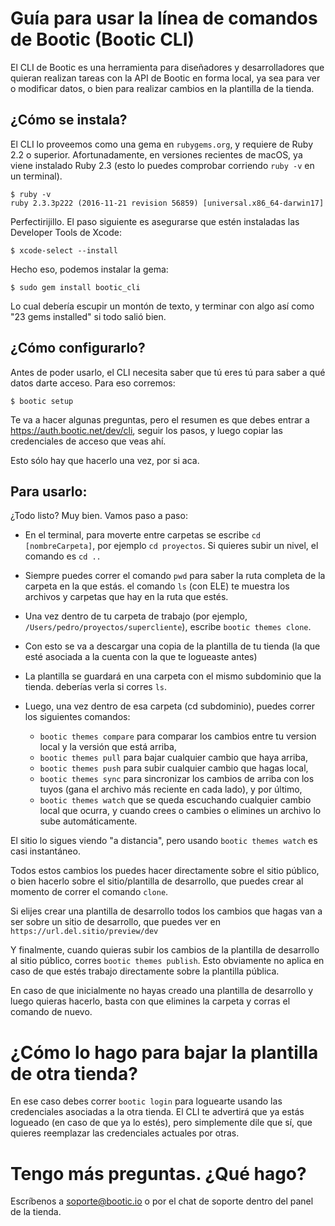# Guía para usar la línea de comandos de Bootic (Bootic CLI)

El CLI de Bootic es una herramienta para diseñadores y desarrolladores que
quieran realizan tareas con la API de Bootic en forma local, ya sea para ver
o modificar datos, o bien para realizar cambios en la plantilla de la tienda.

## ¿Cómo se instala?

El CLI lo proveemos como una gema en `rubygems.org`, y requiere de 
Ruby 2.2 o superior. Afortunadamente, en versiones recientes de macOS, 
ya viene instalado Ruby 2.3 (esto lo puedes comprobar corriendo `ruby -v`
en un terminal).

    $ ruby -v
    ruby 2.3.3p222 (2016-11-21 revision 56859) [universal.x86_64-darwin17]

Perfectirijillo. El paso siguiente es asegurarse que estén instaladas 
las Developer Tools de Xcode:

    $ xcode-select --install

Hecho eso, podemos instalar la gema:

    $ sudo gem install bootic_cli

Lo cual debería escupir un montón de texto, y terminar con algo así como
"23 gems installed" si todo salió bien.

## ¿Cómo configurarlo?

Antes de poder usarlo, el CLI necesita saber que tú eres tú para saber a
qué datos darte acceso. Para eso corremos:

    $ bootic setup

Te va a hacer algunas preguntas, pero el resumen es que debes entrar a 
https://auth.bootic.net/dev/cli, seguir los pasos, y luego copiar las 
credenciales de acceso que veas ahí. 

Esto sólo hay que hacerlo una vez, por si aca.

## Para usarlo:

¿Todo listo? Muy bien. Vamos paso a paso:

- En el terminal, para moverte entre carpetas se escribe `cd [nombreCarpeta]`,
  por ejemplo `cd proyectos`. Si quieres subir un nivel, el comando es `cd ..`

- Siempre puedes correr el comando `pwd` para saber la ruta completa de la
  carpeta en la que estás. el comando `ls` (con ELE) te muestra los archivos
  y carpetas que hay en la ruta que estés.

- Una vez dentro de tu carpeta de trabajo (por ejemplo, `/Users/pedro/proyectos/supercliente`),
  escribe `bootic themes clone`.

- Con esto se va a descargar una copia de la plantilla de tu tienda (la que
  esté asociada a la cuenta con la que te logueaste antes)

- La plantilla se guardará en una carpeta con el mismo subdominio que la tienda.
  deberías verla si corres `ls`.

- Luego, una vez dentro de esa carpeta (cd subdominio), puedes correr los
  siguientes comandos:

  - `bootic themes compare` para comparar los cambios entre tu version local y
     la versión que está arriba,
  - `bootic themes pull` para bajar cualquier cambio que haya arriba,
  - `bootic themes push` para subir cualquier cambio que hagas local,
  - `bootic themes sync` para sincronizar los cambios de arriba con los tuyos
     (gana el archivo más reciente en cada lado), y por último,
  - `bootic themes watch` que se queda escuchando cualquier cambio local que
     ocurra, y cuando crees o cambies o elimines un archivo lo sube automáticamente.

El sitio lo sigues viendo "a distancia", pero usando `bootic themes watch` es
casi instantáneo.

Todos estos cambios los puedes hacer directamente sobre el sitio público,
o bien hacerlo sobre el sitio/plantilla de desarrollo, que puedes crear al
momento de correr el comando `clone`.

Si elijes crear una plantilla de desarrollo todos los cambios que hagas van
a ser sobre un sitio de desarrollo, que puedes ver en `https://url.del.sitio/preview/dev`

Y finalmente, cuando quieras subir los cambios de la plantilla de desarrollo
al sitio público, corres `bootic themes publish`. Esto obviamente no aplica
en caso de que estés trabajo directamente sobre la plantilla pública.

En caso de que inicialmente no hayas creado una plantilla de desarrollo y
luego quieras hacerlo, basta con que elimines la carpeta y corras el comando
de nuevo.

# ¿Cómo lo hago para bajar la plantilla de otra tienda?

En ese caso debes correr `bootic login` para loguearte usando las credenciales
asociadas a la otra tienda. El CLI te advertirá que ya estás logueado (en caso
de que ya lo estés), pero simplemente dile que sí, que quieres reemplazar las
credenciales actuales por otras.

# Tengo más preguntas. ¿Qué hago?

Escríbenos a soporte@bootic.io o por el chat de soporte dentro del panel de 
la tienda.

